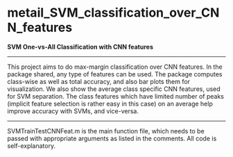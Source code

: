 # metail_SVM_classification_over_CNN_features
**SVM One-vs-All Classification with CNN features** 

-----------------------------------------------------------
This project aims to do max-margin classification over CNN features. In the package shared, any type of features can be used. The package computes class-wise as well as total accuracy, and also bar plots them for visualization. We also show the average class specific CNN features, used for SVM separation. The class features which have limited number of peaks (implicit feature selection is rather easy in this case) on an average help improve accuracy with SVMs, and vice-versa. 

-----------------------------------------------------------
SVMTrainTestCNNFeat.m is the main function file, which needs to be passed with appropriate arguments as listed in the comments. All code is self-explanatory. 
